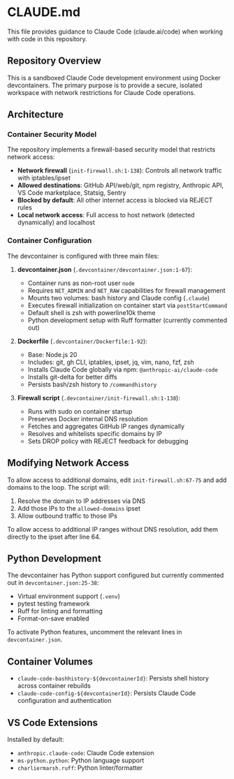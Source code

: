 # CLAUDE.md

This file provides guidance to Claude Code (claude.ai/code) when working with code in this repository.

## Repository Overview

This is a sandboxed Claude Code development environment using Docker devcontainers. The primary purpose is to provide a secure, isolated workspace with network restrictions for Claude Code operations.

## Architecture

### Container Security Model

The repository implements a firewall-based security model that restricts network access:

- **Network firewall** (`init-firewall.sh:1-138`): Controls all network traffic with iptables/ipset
- **Allowed destinations**: GitHub API/web/git, npm registry, Anthropic API, VS Code marketplace, Statsig, Sentry
- **Blocked by default**: All other internet access is blocked via REJECT rules
- **Local network access**: Full access to host network (detected dynamically) and localhost

### Container Configuration

The devcontainer is configured with three main files:

1. **devcontainer.json** (`.devcontainer/devcontainer.json:1-67`):
   - Container runs as non-root user `node`
   - Requires `NET_ADMIN` and `NET_RAW` capabilities for firewall management
   - Mounts two volumes: bash history and Claude config (`.claude`)
   - Executes firewall initialization on container start via `postStartCommand`
   - Default shell is zsh with powerline10k theme
   - Python development setup with Ruff formatter (currently commented out)

2. **Dockerfile** (`.devcontainer/Dockerfile:1-92`):
   - Base: Node.js 20
   - Includes: git, gh CLI, iptables, ipset, jq, vim, nano, fzf, zsh
   - Installs Claude Code globally via npm: `@anthropic-ai/claude-code`
   - Installs git-delta for better diffs
   - Persists bash/zsh history to `/commandhistory`

3. **Firewall script** (`.devcontainer/init-firewall.sh:1-138`):
   - Runs with sudo on container startup
   - Preserves Docker internal DNS resolution
   - Fetches and aggregates GitHub IP ranges dynamically
   - Resolves and whitelists specific domains by IP
   - Sets DROP policy with REJECT feedback for debugging

## Modifying Network Access

To allow access to additional domains, edit `init-firewall.sh:67-75` and add domains to the loop. The script will:
1. Resolve the domain to IP addresses via DNS
2. Add those IPs to the `allowed-domains` ipset
3. Allow outbound traffic to those IPs

To allow access to additional IP ranges without DNS resolution, add them directly to the ipset after line 64.

## Python Development

The devcontainer has Python support configured but currently commented out in `devcontainer.json:25-38`:
- Virtual environment support (`.venv`)
- pytest testing framework
- Ruff for linting and formatting
- Format-on-save enabled

To activate Python features, uncomment the relevant lines in `devcontainer.json`.

## Container Volumes

- `claude-code-bashhistory-${devcontainerId}`: Persists shell history across container rebuilds
- `claude-code-config-${devcontainerId}`: Persists Claude Code configuration and authentication

## VS Code Extensions

Installed by default:
- `anthropic.claude-code`: Claude Code extension
- `ms-python.python`: Python language support
- `charliermarsh.ruff`: Python linter/formatter
